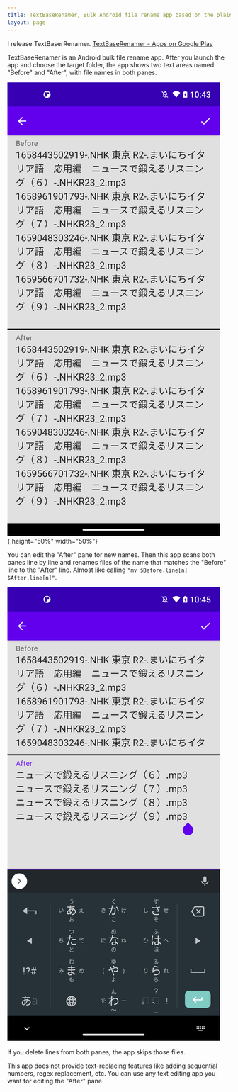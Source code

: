 ```yaml
---
title: TextBaseRenamer, Bulk Android file rename app based on the plain text for Android
layout: page
---
```

I release TextBaserRenamer. [TextBaseRenamer - Apps on Google Play](https://play.google.com/store/apps/details?id=io.github.karino2.textbaserenamer)

TextBaseRenamer is an Android bulk file rename app.
After you launch the app and choose the target folder, the app shows two text areas named "Before" and "After", with file names in both panes.

![before, scresnshot](https://raw.githubusercontent.com/karino2/TextBaseRenamer/main/misc/home_portrait.png){:height="50%" width="50%"}


You can edit the "After" pane for new names.
Then this app scans both panes line by line and renames files of the name that matches the "Before" line to the "After" line.
Almost like calling `"mv $Before.line[n] $After.line[n]"`.

![after, scresnshot](https://raw.githubusercontent.com/karino2/TextBaseRenamer/main/misc/home_portrait_after.png)

If you delete lines from both panes, the app skips those files.

This app does not provide text-replacing features like adding sequential numbers, regex replacement, etc.
You can use any text editing app you want for editing the "After" pane.
